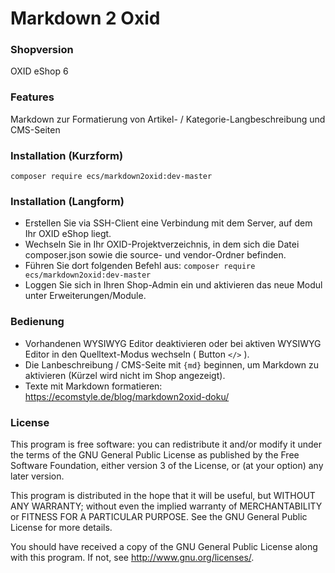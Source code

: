 Markdown 2 Oxid
===============

### Shopversion
OXID eShop 6

### Features
Markdown zur Formatierung von Artikel- / Kategorie-Langbeschreibung und CMS-Seiten

### Installation (Kurzform)
`composer require ecs/markdown2oxid:dev-master`

### Installation (Langform)
- Erstellen Sie via SSH-Client eine Verbindung mit dem Server, auf dem Ihr OXID eShop liegt.
- Wechseln Sie in Ihr OXID-Projektverzeichnis, in dem sich die Datei composer.json sowie die source- und vendor-Ordner befinden.
- Führen Sie dort folgenden Befehl aus: `composer require ecs/markdown2oxid:dev-master`
- Loggen Sie sich in Ihren Shop-Admin ein und aktivieren das neue Modul unter Erweiterungen/Module.

### Bedienung
- Vorhandenen WYSIWYG Editor deaktivieren oder bei aktiven WYSIWYG Editor in den Quelltext-Modus wechseln ( Button `</>` ).
- Die Lanbeschreibung / CMS-Seite mit `{md}` beginnen, um Markdown zu aktivieren (Kürzel wird nicht im Shop angezeigt).
- Texte mit Markdown formatieren: <https://ecomstyle.de/blog/markdown2oxid-doku/>

### License
This program is free software: you can redistribute it and/or modify
it under the terms of the GNU General Public License as published by
the Free Software Foundation, either version 3 of the License, or
(at your option) any later version.

This program is distributed in the hope that it will be useful,
but WITHOUT ANY WARRANTY; without even the implied warranty of
MERCHANTABILITY or FITNESS FOR A PARTICULAR PURPOSE.  See the
GNU General Public License for more details.

You should have received a copy of the GNU General Public License
along with this program.  If not, see <http://www.gnu.org/licenses/>.

